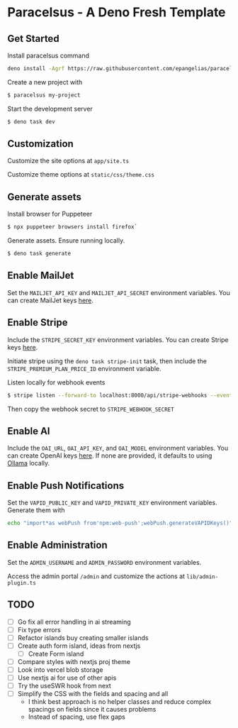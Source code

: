 # Paracelsus - A Deno Fresh Template

## Get Started

Install paracelsus command

```bash
deno install -Agrf https://raw.githubusercontent.com/epangelias/paracelsus/refs/heads/main/tasks/paracelsus.ts
```

Create a new project with

```sh
$ paracelsus my-project
```

Start the development server

```bash
$ deno task dev
```

## Customization

Customize the site options at `app/site.ts`

Customize theme options at `static/css/theme.css`

## Generate assets

Install browser for Puppeteer

```sh
$ npx puppeteer browsers install firefox`
```

Generate assets. Ensure running locally.

```sh
$ deno task generate
```

## Enable MailJet

Set the `MAILJET_API_KEY` and `MAILJET_API_SECRET` environment variables. You can create MailJet keys [here](https://www.mailjet.com/).

## Enable Stripe

Include the `STRIPE_SECRET_KEY` environment variables. You can create Stripe keys [here](https://dashboard.stripe.com/).

Initiate stripe using the `deno task stripe-init` task, then include the `STRIPE_PREMIUM_PLAN_PRICE_ID` environment variable.

Listen locally for webhook events

```sh
$ stripe listen --forward-to localhost:8000/api/stripe-webhooks --events=customer.subscription.created,customer.subscription.deleted
```

Then copy the webhook secret to `STRIPE_WEBHOOK_SECRET`

## Enable AI

Include the `OAI_URL`, `OAI_API_KEY`, and `OAI_MODEL` environment variables. You can create OpenAI keys [here](https://platform.openai.com/account/api-keys). If none are provided, it defaults to using [Ollama](https://ollama.ai/) locally.

## Enable Push Notifications

Set the `VAPID_PUBLIC_KEY` and `VAPID_PRIVATE_KEY` environment variables. Generate them with

```sh
echo "import*as webPush from'npm:web-push';webPush.generateVAPIDKeys()" | deno
```

## Enable Administration

Set the `ADMIN_USERNAME` and `ADMIN_PASSWORD` environment variables.

Access the admin portal `/admin` and customize the actions at `lib/admin-plugin.ts`

## TODO

- [ ] Go fix all error handling in ai streaming
- [ ] Fix type errors
- [ ] Refactor islands buy creating smaller islands
- [ ] Create auth form island, ideas from nextjs
  - [ ] Create Form island
- [ ] Compare styles with nextjs proj theme
- [ ] Look into vercel blob storage
- [ ] Use nextjs ai for use of other apis
- [ ] Try the useSWR hook from next
- [ ] Simplify the CSS with the fields and spacing and all
  - I think best approach is no helper classes and reduce complex spacings on fields since it causes problems
  - Instead of spacing, use flex gaps
